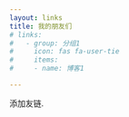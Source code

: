 ```yaml
---
layout: links
title: 我的朋友们
# links:
#   - group: 分组1
#     icon: fas fa-user-tie
#     items:
#     - name: 博客1

---
```


添加友链.

<!-- more -->

<!-- 这里可以写友链页面下方的文字备注，例如自己的友链规范、示例等。 -->